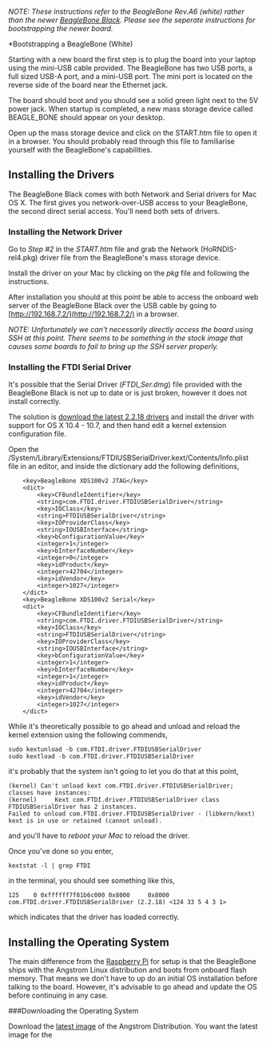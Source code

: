 _NOTE: These instructions refer to the BeagleBone Rev.A6 (white) rather than the newer [BeagleBone Black](BeagleBoneBlack.md). Please see the seperate instructions for bootstrapping the newer board._

*Bootstrapping a BeagleBone (White)

Starting with a new board the first step is to plug the board into your laptop using the mini-USB cable provided. The BeagleBone has two USB ports, a full sized USB-A port, and a mini-USB port. The mini port is located on the reverse side of the board near the Ethernet jack.

The board should boot and you should see a solid green light next to the 5V power jack. When startup is completed, a new mass storage device called BEAGLE_BONE should appear on your desktop.

Open up the mass storage device and click on the START.htm file to open it in a browser. You should probably read through this file to familiarise yourself with the BeagleBone's capabilities.

## Installing the Drivers

The BeagleBone Black comes with both Network and Serial drivers for Mac OS X. The first gives you network-over-USB access to your BeagleBone, the second direct serial access. You'll need both sets of drivers. 

### Installing the Network Driver

Go to _Step #2_ in the _START.htm_ file and grab the Network (HoRNDIS-rel4.pkg) driver file from the BeagleBone's mass storage device.

Install the driver on your Mac by clicking on the _pkg_ file and following the instructions. 

After installation you should at this point be able to access the onboard web server of the BeagleBone Black over the USB cable by going to [http://192.168.7.2/](http://192.168.7.2/) in a browser.

_NOTE: Unfortunately we can't necessarily directly access the board using SSH at this point. There seems to be something in the stock image that causes some boards to fail to bring up the SSH server properly._

### Installing the FTDI Serial Driver

It's possible that the Serial Driver (_FTDI_Ser.dmg_) file provided with the BeagleBone Black is not up to date or is just broken, however it does not install correctly. 

The solution is [download the latest 2.2.18 drivers](http://www.ftdichip.com/Drivers/VCP/MacOSX/FTDIUSBSerialDriver_v2_2_18.dmg) and install the driver with support for OS X 10.4 - 10.7, and then hand edit a kernel extension configuration file.

Open the /System/Library/Extensions/FTDIUSBSerialDriver.kext/Contents/Info.plist file in an editor, and inside the <IOKitPersonalities> dictionary add the following definitions,

		<key>BeagleBone XDS100v2 JTAG</key>
		<dict>
			<key>CFBundleIdentifier</key>
			<string>com.FTDI.driver.FTDIUSBSerialDriver</string>
			<key>IOClass</key>
			<string>FTDIUSBSerialDriver</string>
			<key>IOProviderClass</key>
			<string>IOUSBInterface</string>
			<key>bConfigurationValue</key>
			<integer>1</integer>
			<key>bInterfaceNumber</key>
			<integer>0</integer>
			<key>idProduct</key>
			<integer>42704</integer>
			<key>idVendor</key>
			<integer>1027</integer>
		</dict>
		<key>BeagleBone XDS100v2 Serial</key>
		<dict>
			<key>CFBundleIdentifier</key>
			<string>com.FTDI.driver.FTDIUSBSerialDriver</string>
			<key>IOClass</key>
			<string>FTDIUSBSerialDriver</string>
			<key>IOProviderClass</key>
			<string>IOUSBInterface</string>
			<key>bConfigurationValue</key>
			<integer>1</integer>
			<key>bInterfaceNumber</key>
			<integer>1</integer>
			<key>idProduct</key>
			<integer>42704</integer>
			<key>idVendor</key>
			<integer>1027</integer>
		</dict>

While it's theoretically possible to go ahead and unload and reload the kernel extension using the following commends,

    sudo kextunload -b com.FTDI.driver.FTDIUSBSerialDriver
    sudo kextload -b com.FTDI.driver.FTDIUSBSerialDriver

it's probably that the system isn't going to let you do that at this point,

    (kernel) Can't unload kext com.FTDI.driver.FTDIUSBSerialDriver; classes have instances:
    (kernel)     Kext com.FTDI.driver.FTDIUSBSerialDriver class FTDIUSBSerialDriver has 2 instances.
    Failed to unload com.FTDI.driver.FTDIUSBSerialDriver - (libkern/kext) kext is in use or retained (cannot unload).

and you'll have to *reboot your Mac* to reload the driver.

Once you've done so you enter,

    kextstat -l | grep FTDI

in the terminal, you should see something like this,

    125    0 0xffffff7f81b6c000 0x8000     0x8000     com.FTDI.driver.FTDIUSBSerialDriver (2.2.18) <124 33 5 4 3 1>

which indicates that the driver has loaded correctly.

## Installing the Operating System

The main difference from the [Raspberry Pi](RaspberryPi.md) for setup is that the BeagleBone ships with the Angstrom Linux distribution and boots from onboard flash memory. That means we don't have to up do an initial OS installation before talking to the board. However, it's advisable to go ahead and update the OS before continuing in any case.

###Downloading the Operating System

Download the [latest image](http://beagleboard.org/latest-images) of the Angstrom Distribution. You want the latest image for the